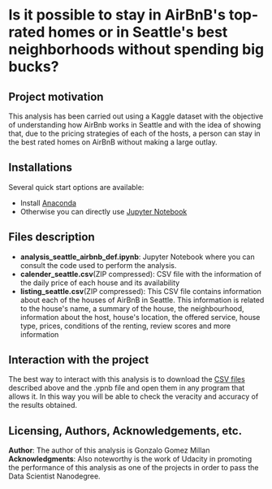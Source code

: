 # **Is it possible to stay in AirBnB's top-rated homes or in Seattle's best neighborhoods without spending big bucks?**

## **Project motivation**
This analysis has been carried out using a Kaggle dataset with the objective of understanding how AirBnb works in Seattle and with the idea of showing that, due to the pricing strategies of each of the hosts, a person can stay in the best rated homes on AirBnB without making a large outlay.

## **Installations**

Several quick start options are available:
- Install [Anaconda](https://www.anaconda.com/products/individual)
- Otherwise you can directly use [Jupyter Notebook](https://jupyter.org/)

## **Files description**

- **analysis_seattle_airbnb_def.ipynb**: Jupyter Notebook where you can consult  the code used to perform the analysis.
- **calender_seattle.csv**(ZIP compressed): CSV file with the information of the daily price of each house and its availability
- **listing_seattle.csv**(ZIP compressed): This CSV file contains information about each of the houses of AirBnB in Seattle. This information is related to the house's name, a summary of the house, the neighbourhood, information about the host, house's location, the offered service, house type, prices, conditions of the renting, review scores and more information


## **Interaction with the project**
The best way to interact with this analysis is to download the [CSV files](https://www.kaggle.com/airbnb/seattle) described above and the .ypnb file and open them in any program that allows it. In this way you will be able to check the veracity and accuracy of the results obtained. 


## **Licensing, Authors, Acknowledgements, etc.**
**Author**: The author of this analysis is Gonzalo Gomez Millan
**Acknowledgments**: Also noteworthy is the work of Udacity in promoting the performance of this analysis as one of the projects in order to pass the Data Scientist Nanodegree.













